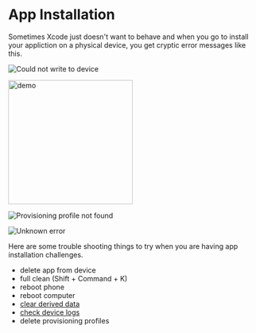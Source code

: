 # App Installation

Sometimes Xcode just doesn't want to behave and when you go to install your appliction on a physical device, you get cryptic error messages like this.

![Could not write to device](https://github.com/jrasmusson/ios-starter-kit/blob/master/troubleshooting/app-installation/images/could-not-write-to-device.png)

<img src="https://github.com/jrasmusson/ios-starter-kit/blob/master/troubleshooting/app-installation/images/provisioning-profile-not-found.png" alt="demo" width="250px"/>

![Provisioning profile not found](https://github.com/jrasmusson/ios-starter-kit/blob/master/troubleshooting/app-installation/images/provisioning-profile-not-found.png)

![Unknown error](https://github.com/jrasmusson/ios-starter-kit/blob/master/troubleshooting/app-installation/images/unknown-error.png)

Here are some trouble shooting things to try when you are having app installation challenges.

- delete app from device
- full clean (Shift + Command + K)
- reboot phone
- reboot computer
- [clear derived data](https://agilewarrior.wordpress.com/2017/02/23/how-to-quickly-clear-derived-data/)
- [check device logs](https://github.com/jrasmusson/ios-starter-kit/blob/master/tips/howto-devicelogs.md)
- delete provisioning profiles


